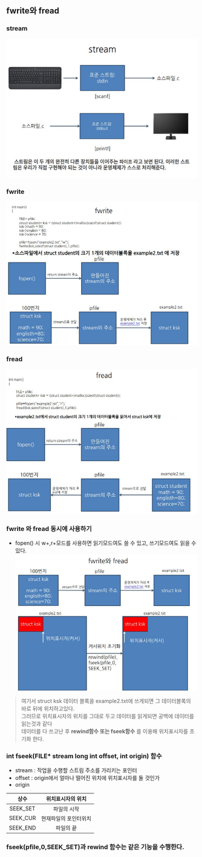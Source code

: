 ## fwrite와 fread

### stream 
![stream](./img/stream.jpg)

### fwrite
![fwrite](./img/fwrite.jpg)

### fread
![fread](./img/fread.jpg)

### fwrite 와 fread 동시에 사용하기
- fopen() 시 w+,r+모드를 사용하면 읽기모드여도 쓸 수 있고, 쓰기모드여도 읽을 수 있다.<br>
![fwrite_fread](./img/fwrite_fread.jpg)

>여기서 struct ksk 데이터 블록을 example2.txt에 쓰게되면 그 데이터블록의 바로 뒤에 위치하고있다.<br>
>그러므로 위치표시자의 위치를 그대로 두고 데이터를 읽게되면 공백에 데이터를 읽는것과 같다<br>
>데이터를 다 쓰고난 후 __rewind함수 또는 fseek함수__ 를 이용해 위치표시자를 초기화 한다.<br>


### int fseek(FILE* stream long int offset, int origin) 함수
- stream : 작업을 수행할 스트림 주소를 가리키는 포인터
- offset : origin에서 얼마나 떨어진 위치에 위치표시자를 둘 것인가
- origin

|상수|위치표시자의 위치|
|:-:|:-:|
|SEEK_SET|파일의 시작|
|SEEK_CUR|현재파일의 포인터위치|
|SEEK_END|파일의 끝|

### fseek(pfile,0,SEEK_SET)과 rewind 함수는 같은 기능을 수행한다.
